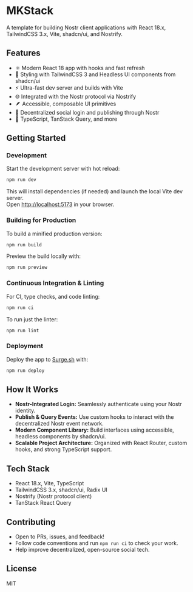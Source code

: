 # MKStack

A template for building Nostr client applications with React 18.x, TailwindCSS 3.x, Vite, shadcn/ui, and Nostrify.

## Features

- ⚛️ Modern React 18 app with hooks and fast refresh
- 🎨 Styling with TailwindCSS 3 and Headless UI components from shadcn/ui
- ⚡️ Ultra-fast dev server and builds with Vite
- 🌐 Integrated with the Nostr protocol via Nostrify
- 🪶 Accessible, composable UI primitives
- 🧲 Decentralized social login and publishing through Nostr
- 🔌 TypeScript, TanStack Query, and more

## Getting Started

### Development

Start the development server with hot reload:

```bash
npm run dev
```

This will install dependencies (if needed) and launch the local Vite dev server.<br>
Open [http://localhost:5173](http://localhost:5173) in your browser.

### Building for Production

To build a minified production version:

```bash
npm run build
```

Preview the build locally with:

```bash
npm run preview
```

### Continuous Integration & Linting

For CI, type checks, and code linting:

```bash
npm run ci
```

To run just the linter:

```bash
npm run lint
```

### Deployment

Deploy the app to [Surge.sh](https://surge.sh/) with:

```bash
npm run deploy
```

## How It Works

- **Nostr-Integrated Login:** Seamlessly authenticate using your Nostr identity.
- **Publish & Query Events:** Use custom hooks to interact with the decentralized Nostr event network.
- **Modern Component Library:** Build interfaces using accessible, headless components by shadcn/ui.
- **Scalable Project Architecture:** Organized with React Router, custom hooks, and strong TypeScript support.

## Tech Stack

- React 18.x, Vite, TypeScript
- TailwindCSS 3.x, shadcn/ui, Radix UI
- Nostrify (Nostr protocol client)
- TanStack React Query

## Contributing

- Open to PRs, issues, and feedback!
- Follow code conventions and run `npm run ci` to check your work.
- Help improve decentralized, open-source social tech.

## License

MIT
